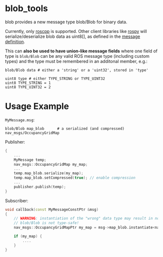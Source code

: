 # blob_tools

blob provides a new message type blob/Blob for binary data.

Currently, only [roscpp](http://www.ros.org/wiki/roscpp) is supported.
Other client libraries like [rospy](http://www.ros.org/wiki/rospy) will serialize/deserialize blob data as uint8[],
as defined in the [message definition](https://github.com/meyerj/blob_tools/blob/master/blob/msg/Blob.msg).

This can **also be used to have union-like message fields** where one field of type is `blob/Blob` can be any valid ROS message type (including custom types) and the type must be remembered in an additonal member, e.g.:
```
blob/Blob data # either a 'string' or a 'uint32', stored in 'type'

uint8 type # either TYPE_STRING or TYPE_UINT32
uint8 TYPE_STRING = 1
uint8 TYPE_UINT32 = 2
```

# Usage Example
`MyMessage.msg`:
```
blob/Blob map_blob      # a serialized (and compressed) nav_msgs/OccupancyGridMap
```

Publisher:
```cpp
{
    ...
    MyMessage temp;
    nav_msgs::OccupancyGridMap my_map;
    ...
    temp.map_blob.serialize(my_map);
    temp.map_blob.setCompressed(true); // enable compression
    ...
    publisher.publish(temp);
}
```

Subscriber:
```cpp
void callback(const MyMessageConstPtr &msg)
{
    // WARNING: instantiation of the "wrong" data type may result in non-sense data and/or StreamOverrunExceptions
    // blob/Blob is not type-safe!
    nav_msgs::OccupancyGridMapPtr my_map = msg->map_blob.instantiate<nav_msgs::OccupancyGridMap>();

    if (my_map) {
        ....
    }
}
```
